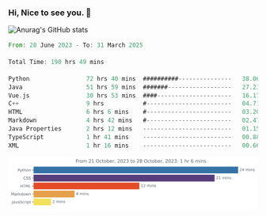 ### Hi, Nice to see you. 👋

<!--
**EtherFin/EtherFin** is a ✨ _special_ ✨ repository because its `README.md` (this file) appears on your GitHub profile.

Here are some ideas to get you started:

- 🔭 I’m currently working on ...
- 🌱 I’m currently learning ...
- 👯 I’m looking to collaborate on ...
- 🤔 I’m looking for help with ...
- 💬 Ask me about ...
- 📫 How to reach me: ...
- 😄 Pronouns: ...
- ⚡ Fun fact: ...
-->


![Anurag's GitHub stats](https://github-readme-stats.vercel.app/api?username=EtherFin&bg_color=30,e96443,e97f43,e99943,e9b443,e9ce43,e9e843,d3e943,bee943,a9e943,94e943&title_color=fff&text_color=000&show_icons=true&icon_color=000)


<!--START_SECTION:waka-->

```rust
From: 28 June 2023 - To: 31 March 2025

Total Time: 190 hrs 49 mins

Python                72 hrs 40 mins  ##########---------------   38.06 %
Java                  51 hrs 59 mins  #######------------------   27.23 %
Vue.js                30 hrs 53 mins  ####---------------------   16.17 %
C++                   9 hrs           #------------------------   04.71 %
HTML                  6 hrs 6 mins    #------------------------   03.20 %
Markdown              4 hrs 42 mins   #------------------------   02.47 %
Java Properties       2 hrs 12 mins   -------------------------   01.15 %
TypeScript            1 hr 41 mins    -------------------------   00.88 %
XML                   1 hr 16 mins    -------------------------   00.66 %
```

<!--END_SECTION:waka-->

<img
  src="https://github.com/EtherFin/EtherFin/blob/master/images/stat.svg"
  alt="Work Dashboard"
/>

